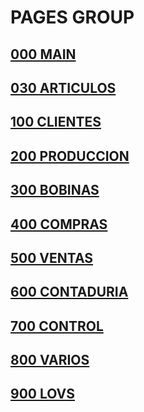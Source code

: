 # PAGES GROUP

## [000 MAIN](000_main.md) 

## [030 ARTICULOS](030_articulos.md)

## [100 CLIENTES](100_clientes.md)

## [200 PRODUCCION](200_produccion.md)

## [300 BOBINAS](300_bobinas.md)

## [400 COMPRAS](400_compras.md)

## [500 VENTAS](500_ventas.md)

## [600 CONTADURIA](600_contaduria.md)

## [700 CONTROL](700_control.md)

## [800 VARIOS](800_varios.md)

## [900 LOVS](900_lovs.md)
